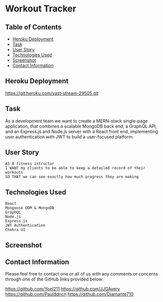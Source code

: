 # Workout Tracker

## Table of Contents

* [Heroku Deployment](#Heroku-Deployment)
* [Task](#Task)
* [User Story](#User-Story)
* [Technologies Used](#Technologies-Used)
* [Screenshot](#Screenshot)
* [Contact Information](#Contact-Information)

## <a name="Heroku Deployment"></a>Heroku Deployment

https://git.heroku.com/vast-stream-29505.git

## <a name="Task"></a>Task

As a development team we want to create a MERN-stack single-page application, that combines a scalable MongoDB back end, a GraphQL API, and an Express.js and Node.js server with a React front end, implementing user authentication with JWT to build a user-focused platform. 

## <a name="User Story"></a>User Story

```
AS A fitness intructor
I WANT my clients to be able to keep a detailed record of their workouts
SO THAT we can see exactly how much progress they are making
```

## <a name="Technologies Used"></a>Technologies Used

```
React
Mongoose ODM & MongoDB
GraphQL
Node.js
Express.js
JWT Authentication
Chakra UI
```

## <a name="Screenshot"></a>Screenshot



## <a name="Contact Information"></a>Contact Information

Please feel free to contact one or all of us with any comments or concerns through one of the GitHub links provided below:

https://github.com/Yoel211
https://github.com/JJGAvery
https://github.com/Paulddncn
https://github.com/Diamante710